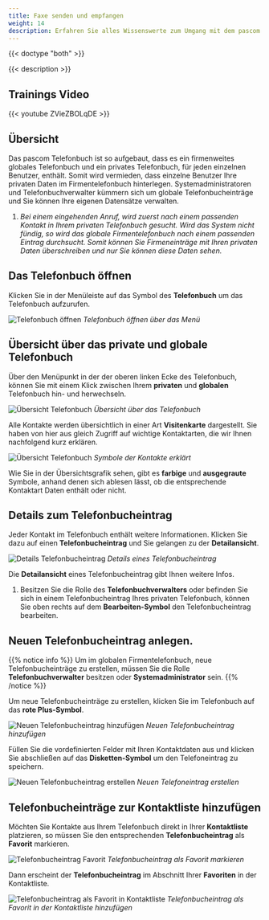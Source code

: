 ```yaml
---
title: Faxe senden und empfangen
weight: 14
description: Erfahren Sie alles Wissenswerte zum Umgang mit dem pascom Telefonbuch
---
```


{{< doctype "both" >}}
 
{{< description >}}

## Trainings Video

{{< youtube ZVieZBOLqDE >}} 


## Übersicht


Das pascom Telefonbuch ist so aufgebaut, dass es ein firmenweites globales Telefonbuch und ein privates Telefonbuch, für jeden einzelnen Benutzer, enthält. Somit wird vermieden, dass einzelne Benutzer Ihre privaten Daten im Firmentelefonbuch hinterlegen. Systemadministratoren und Telefonbuchverwalter kümmern sich um globale Telefonbucheinträge und Sie können Ihre eigenen Datensätze verwalten. 

1. *Bei einem eingehenden Anruf, wird zuerst nach einem passenden Kontakt in Ihrem privaten Telefonbuch gesucht. Wird das System nicht fündig, so wird das globale Firmentelefonbuch nach einem passenden Eintrag durchsucht. Somit können Sie Firmeneinträge mit Ihren privaten Daten überschreiben und nur Sie können diese Daten sehen.* 

## Das Telefonbuch öffnen

Klicken Sie in der Menüleiste auf das Symbol des **Telefonbuch** um das Telefonbuch aufzurufen.

![Telefonbuch öffnen](open_phonebook.jpg)
*Telefonbuch öffnen über das Menü*
</br>

## Übersicht über das private und globale Telefonbuch

Über den Menüpunkt in der der oberen linken Ecke des Telefonbuch, können Sie mit einem Klick zwischen Ihrem **privaten** und **globalen** Telefonbuch hin- und herwechseln. 


![Übersicht Telefonbuch](overview_phonebook.de.jpg)
*Übersicht über das Telefonbuch*
</br>

Alle Kontakte werden übersichtlich in einer Art **Visitenkarte** dargestellt. Sie haben von hier aus gleich Zugriff auf wichtige Kontaktarten, die wir Ihnen nachfolgend kurz erklären. 

![Übersicht Telefonbuch](symbols_phonebook.de.jpg)
*Symbole der Kontakte erklärt*
</br>

Wie Sie in der Übersichtsgrafik sehen, gibt es **farbige** und **ausgegraute** Symbole, anhand denen sich ablesen lässt, ob die entsprechende Kontaktart Daten enthält oder nicht. 

## Details zum Telefonbucheintrag

Jeder Kontakt im Telefonbuch enthält weitere Informationen. Klicken Sie dazu auf einen **Telefonbucheintrag** und Sie gelangen zu der **Detailansicht**.

![Details Telefonbucheintrag](details_phonebook.de.jpg)
*Details eines Telefonbucheintrag*
</br>

Die **Detailansicht** eines Telefonbucheintrag gibt Ihnen weitere Infos. 

1. Besitzen Sie die Rolle des **Telefonbuchverwalters** oder befinden Sie sich in einem Telefonbucheintrag Ihres privaten Telefonbuch, können Sie oben rechts auf dem **Bearbeiten-Symbol** den Telefonbucheintrag bearbeiten. 

## Neuen Telefonbucheintrag anlegen.

{{% notice info %}}
Um im globalen Firmentelefonbuch, neue Telefonbucheinträge zu erstellen, müssen Sie die Rolle **Telefonbuchverwalter** besitzen oder **Systemadministrator** sein.
{{% /notice %}}

Um neue Telefonbucheinträge zu erstellen, klicken Sie im Telefonbuch auf das **rote Plus-Symbol**.

![Neuen Telefonbucheintrag hinzufügen](addnew_phonebook.de.jpg)
*Neuen Telefonbucheintrag hinzufügen*
</br>

Füllen Sie die vordefinierten Felder mit Ihren Kontaktdaten aus und klicken Sie abschließen auf das **Disketten-Symbol** um den Telefoneintrag zu speichern. 

![Neuen Telefonbucheintrag erstellen](create_phonebook.jpg)
*Neuen Telefoneintrag erstellen*
</br>


## Telefonbucheinträge zur Kontaktliste hinzufügen

Möchten Sie Kontakte aus Ihrem Telefonbuch direkt in Ihrer **Kontaktliste** platzieren, so müssen Sie den entsprechenden **Telefonbucheintrag** als **Favorit** markieren.

![Telefonbucheintrag Favorit](add_favorit.jpg)
*Telefonbucheintrag als Favorit markieren*

Dann erscheint der **Telefonbucheintrag** im Abschnitt Ihrer **Favoriten** in der Kontaktliste.

![Telefonbucheintrag als Favorit in Kontaktliste](favorit_in_contactlist.jpg)
*Telefonbucheintrag als Favorit in der Kontaktliste hinzufügen*

<br />

